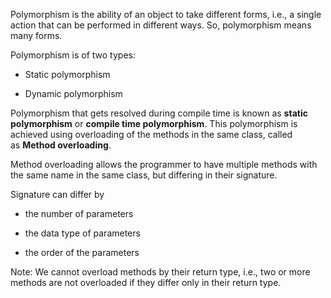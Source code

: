 Polymorphism is the ability of an object to take different forms, i.e., a single action that can be performed in different ways. So, polymorphism means many forms.

Polymorphism is of two types:

-   Static polymorphism
    
-   Dynamic polymorphism

Polymorphism that gets resolved during compile time is known as **static polymorphism** or **compile time polymorphism**. This polymorphism is achieved using overloading of the methods in the same class, called as **Method overloading**.

Method overloading allows the programmer to have multiple methods with the same name in the same class, but differing in their signature.

Signature can differ by

-   the number of parameters
    
-   the data type of parameters
    
-   the order of the parameters
    

Note: We cannot overload methods by their return type, i.e., two or more methods are not overloaded if they differ only in their return type.